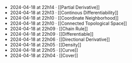 - 2024-04-18 at 22h14 · [[Partial Derivative]]
- 2024-04-18 at 22h13 · [[Continous Differentiability]]
- 2024-04-18 at 22h10 · [[Coordinate Neighborhood]]
- 2024-04-18 at 22h10 · [[Connected Topological Space]]
- 2024-04-18 at 22h09 · [[Chain Rule]]
- 2024-04-18 at 22h09 · [[Differentiable]]
- 2024-04-18 at 22h06 · [[Directional Derivative]]
- 2024-04-18 at 22h05 · [[Density]]
- 2024-04-18 at 22h05 · [[Curve]]
- 2024-04-18 at 22h04 · [[Cover]]
